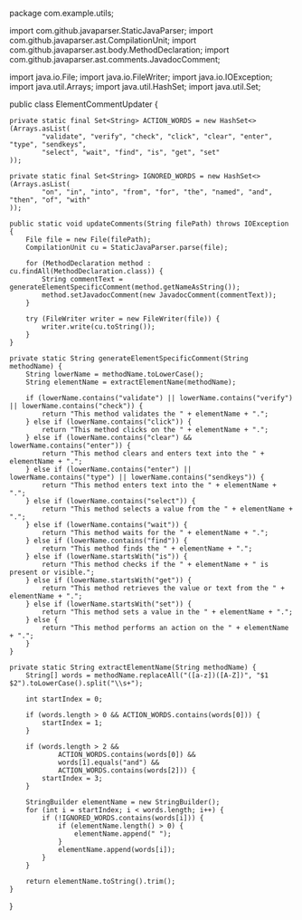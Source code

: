 package com.example.utils;

import com.github.javaparser.StaticJavaParser;
import com.github.javaparser.ast.CompilationUnit;
import com.github.javaparser.ast.body.MethodDeclaration;
import com.github.javaparser.ast.comments.JavadocComment;

import java.io.File;
import java.io.FileWriter;
import java.io.IOException;
import java.util.Arrays;
import java.util.HashSet;
import java.util.Set;

public class ElementCommentUpdater {

    private static final Set<String> ACTION_WORDS = new HashSet<>(Arrays.asList(
            "validate", "verify", "check", "click", "clear", "enter", "type", "sendkeys",
            "select", "wait", "find", "is", "get", "set"
    ));

    private static final Set<String> IGNORED_WORDS = new HashSet<>(Arrays.asList(
            "on", "in", "into", "from", "for", "the", "named", "and", "then", "of", "with"
    ));

    public static void updateComments(String filePath) throws IOException {
        File file = new File(filePath);
        CompilationUnit cu = StaticJavaParser.parse(file);

        for (MethodDeclaration method : cu.findAll(MethodDeclaration.class)) {
            String commentText = generateElementSpecificComment(method.getNameAsString());
            method.setJavadocComment(new JavadocComment(commentText));
        }

        try (FileWriter writer = new FileWriter(file)) {
            writer.write(cu.toString());
        }
    }

    private static String generateElementSpecificComment(String methodName) {
        String lowerName = methodName.toLowerCase();
        String elementName = extractElementName(methodName);

        if (lowerName.contains("validate") || lowerName.contains("verify") || lowerName.contains("check")) {
            return "This method validates the " + elementName + ".";
        } else if (lowerName.contains("click")) {
            return "This method clicks on the " + elementName + ".";
        } else if (lowerName.contains("clear") && lowerName.contains("enter")) {
            return "This method clears and enters text into the " + elementName + ".";
        } else if (lowerName.contains("enter") || lowerName.contains("type") || lowerName.contains("sendkeys")) {
            return "This method enters text into the " + elementName + ".";
        } else if (lowerName.contains("select")) {
            return "This method selects a value from the " + elementName + ".";
        } else if (lowerName.contains("wait")) {
            return "This method waits for the " + elementName + ".";
        } else if (lowerName.contains("find")) {
            return "This method finds the " + elementName + ".";
        } else if (lowerName.startsWith("is")) {
            return "This method checks if the " + elementName + " is present or visible.";
        } else if (lowerName.startsWith("get")) {
            return "This method retrieves the value or text from the " + elementName + ".";
        } else if (lowerName.startsWith("set")) {
            return "This method sets a value in the " + elementName + ".";
        } else {
            return "This method performs an action on the " + elementName + ".";
        }
    }

    private static String extractElementName(String methodName) {
        String[] words = methodName.replaceAll("([a-z])([A-Z])", "$1 $2").toLowerCase().split("\\s+");

        int startIndex = 0;

        if (words.length > 0 && ACTION_WORDS.contains(words[0])) {
            startIndex = 1;
        }

        if (words.length > 2 &&
                ACTION_WORDS.contains(words[0]) &&
                words[1].equals("and") &&
                ACTION_WORDS.contains(words[2])) {
            startIndex = 3;
        }

        StringBuilder elementName = new StringBuilder();
        for (int i = startIndex; i < words.length; i++) {
            if (!IGNORED_WORDS.contains(words[i])) {
                if (elementName.length() > 0) {
                    elementName.append(" ");
                }
                elementName.append(words[i]);
            }
        }

        return elementName.toString().trim();
    }
}